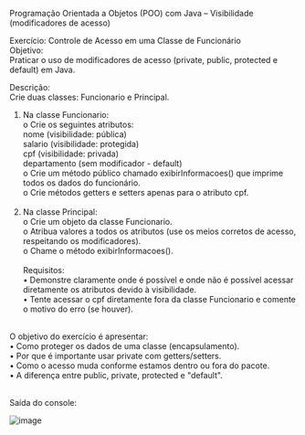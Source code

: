 Programação Orientada a Objetos (POO) com Java – Visibilidade (modificadores de acesso)<br>

Exercício: Controle de Acesso em uma Classe de Funcionário<br>
Objetivo:<br>
Praticar o uso de modificadores de acesso (private, public, protected e default) em Java.<br>

Descrição:<br>
Crie duas classes: Funcionario e Principal.<br>
1.	Na classe Funcionario:<br>
o	Crie os seguintes atributos:<br>
nome (visibilidade: pública)<br>
salario (visibilidade: protegida)<br>
cpf (visibilidade: privada)<br>
departamento (sem modificador - default)<br>
o	Crie um método público chamado exibirInformacoes() que imprime todos os dados do funcionário.<br>
o	Crie métodos getters e setters apenas para o atributo cpf.<br><br>
2.	Na classe Principal:<br>
o	Crie um objeto da classe Funcionario.<br>
o	Atribua valores a todos os atributos (use os meios corretos de acesso, respeitando os modificadores).<br>
o	Chame o método exibirInformacoes().<br><br>
Requisitos:<br>
•	Demonstre claramente onde é possível e onde não é possível acessar diretamente os atributos devido à visibilidade.<br>
•	Tente acessar o cpf diretamente fora da classe Funcionario e comente o motivo do erro (se houver).<br><br>

O objetivo do exercício é apresentar:<br>
•	Como proteger os dados de uma classe (encapsulamento).<br>
•	Por que é importante usar private com getters/setters.<br>
•	Como o acesso muda conforme estamos dentro ou fora do pacote.<br>
•	A diferença entre public, private, protected e "default".<br>

<br>
Saída do console:

![image](https://github.com/user-attachments/assets/f01fcdb4-7a90-4016-ba58-aaf585cf7f7f)

